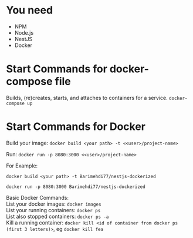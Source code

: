 # You need
- NPM
- Node.js
- NestJS
- Docker

# Start Commands for docker-compose file
Builds, (re)creates, starts, and attaches to containers for a service.
`docker-compose up`

# Start Commands for Docker
Build your image:
`docker build <your path> -t <<user>/project-name>`

Run:
`docker run -p 8080:3000 <<user>/project-name>`

For Example:

`docker build <your path> -t Barimehdi77/nestjs-dockerized`

`docker run -p 8080:3000 Barimehdi77/nestjs-dockerized`

Basic Docker Commands:<br/>
List your docker images: `docker images`<br/>
List your running containers: `docker ps`<br/>
List also stopped containers: `docker ps -a`<br/>
Kill a running container: `docker kill <id of container from docker ps (first 3 letters)>`, eg `docker kill fea`<br/>
